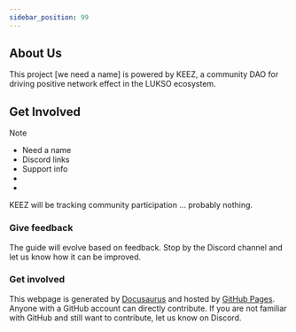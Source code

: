 ```yaml
---
sidebar_position: 99
---
```


## About Us

This project [we need a name] is powered by KEEZ, a community DAO for driving positive network effect in the LUKSO ecosystem. 


## Get Involved
> [!NOTE]
>- Need a name
>- Discord links
>- Support info
>-
>-


KEEZ will be tracking community participation ... probably nothing.

### Give feedback
The guide will evolve based on feedback. Stop by the Discord channel and let us know how it can be improved.

### Get involved
This webpage is generated by [Docusaurus](https://docusaurus.io) and hosted by [GitHub Pages](https://pages.github.com). Anyone with a GitHub account can directly contribute. If you are not familiar with GitHub and still want to contribute, let us know on Discord.